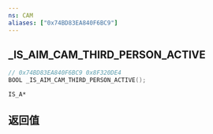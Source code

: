 ```yaml
---
ns: CAM
aliases: ["0x74BD83EA840F6BC9"]
---
```

## _IS_AIM_CAM_THIRD_PERSON_ACTIVE

```c
// 0x74BD83EA840F6BC9 0x8F320DE4
BOOL _IS_AIM_CAM_THIRD_PERSON_ACTIVE();
```

```
IS_A*
```

## 返回值
